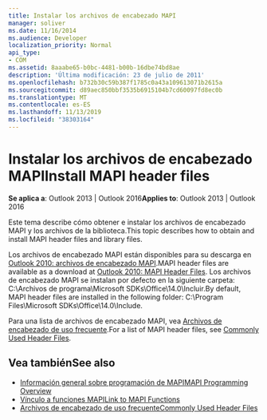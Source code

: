 ```yaml
---
title: Instalar los archivos de encabezado MAPI
manager: soliver
ms.date: 11/16/2014
ms.audience: Developer
localization_priority: Normal
api_type:
- COM
ms.assetid: 8aaabe65-b0bc-4481-b00b-16dbe74bd8ae
description: 'Última modificación: 23 de julio de 2011'
ms.openlocfilehash: b732b30c59b387f1785c0a43a109613071b2615a
ms.sourcegitcommit: d89aec850bbf3535b6915104b7cd60097fd8ec0b
ms.translationtype: MT
ms.contentlocale: es-ES
ms.lasthandoff: 11/13/2019
ms.locfileid: "38303164"
---
```

# <a name="install-mapi-header-files"></a><span data-ttu-id="f09e4-103">Instalar los archivos de encabezado MAPI</span><span class="sxs-lookup"><span data-stu-id="f09e4-103">Install MAPI header files</span></span>

<span data-ttu-id="f09e4-104">**Se aplica a**: Outlook 2013 | Outlook 2016</span><span class="sxs-lookup"><span data-stu-id="f09e4-104">**Applies to**: Outlook 2013 | Outlook 2016</span></span> 
  
<span data-ttu-id="f09e4-105">Este tema describe cómo obtener e instalar los archivos de encabezado MAPI y los archivos de la biblioteca.</span><span class="sxs-lookup"><span data-stu-id="f09e4-105">This topic describes how to obtain and install MAPI header files and library files.</span></span>

<span data-ttu-id="f09e4-106">Los archivos de encabezado MAPI están disponibles para su descarga en [Outlook 2010: archivos de encabezado MAPI](https://www.microsoft.com/download/details.aspx?id=12905).</span><span class="sxs-lookup"><span data-stu-id="f09e4-106">MAPI header files are available as a download at [Outlook 2010: MAPI Header Files](https://www.microsoft.com/download/details.aspx?id=12905).</span></span> <span data-ttu-id="f09e4-107">Los archivos de encabezado MAPI se instalan por defecto en la siguiente carpeta: C:\Archivos de programa\Microsoft SDKs\Office\14.0\Incluir.</span><span class="sxs-lookup"><span data-stu-id="f09e4-107">By default, MAPI header files are installed in the following folder: C:\Program Files\Microsoft SDKs\Office\14.0\Include.</span></span>
  
<span data-ttu-id="f09e4-108">Para una lista de archivos de encabezado MAPI, vea [Archivos de encabezado de uso frecuente](commonly-used-header-files.md).</span><span class="sxs-lookup"><span data-stu-id="f09e4-108">For a list of MAPI header files, see [Commonly Used Header Files](commonly-used-header-files.md).</span></span>
  
## <a name="see-also"></a><span data-ttu-id="f09e4-109">Vea también</span><span class="sxs-lookup"><span data-stu-id="f09e4-109">See also</span></span>

- [<span data-ttu-id="f09e4-110">Información general sobre programación de MAPI</span><span class="sxs-lookup"><span data-stu-id="f09e4-110">MAPI Programming Overview</span></span>](mapi-programming-overview.md) 
- [<span data-ttu-id="f09e4-111">Vínculo a funciones MAPI</span><span class="sxs-lookup"><span data-stu-id="f09e4-111">Link to MAPI Functions</span></span>](how-to-link-to-mapi-functions.md)
- [<span data-ttu-id="f09e4-112">Archivos de encabezado de uso frecuente</span><span class="sxs-lookup"><span data-stu-id="f09e4-112">Commonly Used Header Files</span></span>](commonly-used-header-files.md)

